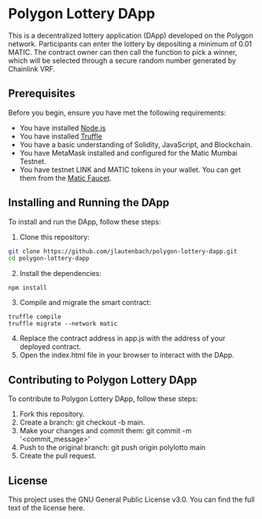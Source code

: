 # Polygon Lottery DApp

This is a decentralized lottery application (DApp) developed on the Polygon network. Participants can enter the lottery by depositing a minimum of 0.01 MATIC. The contract owner can then call the function to pick a winner, which will be selected through a secure random number generated by Chainlink VRF.

## Prerequisites

Before you begin, ensure you have met the following requirements:

* You have installed [Node.js](https://nodejs.org/en/download/)
* You have installed [Truffle](https://www.trufflesuite.com/truffle)
* You have a basic understanding of Solidity, JavaScript, and Blockchain.
* You have MetaMask installed and configured for the Matic Mumbai Testnet.
* You have testnet LINK and MATIC tokens in your wallet. You can get them from the [Matic Faucet](https://faucet.matic.network/).

## Installing and Running the DApp

To install and run the DApp, follow these steps:

1. Clone this repository:

```bash
git clone https://github.com/jlautenbach/polygon-lottery-dapp.git
cd polygon-lottery-dapp
```
2. Install the dependencies:

```
npm install
```

3. Compile and migrate the smart contract:

```
truffle compile
truffle migrate --network matic
```

4. Replace the contract address in app.js with the address of your deployed contract.
5. Open the index.html file in your browser to interact with the DApp.

## Contributing to Polygon Lottery DApp

To contribute to Polygon Lottery DApp, follow these steps:

1. Fork this repository.
2. Create a branch: git checkout -b main.
3. Make your changes and commit them: git commit -m '<commit_message>'
4. Push to the original branch: git push origin polylotto main
5. Create the pull request.

## License
This project uses the GNU General Public License v3.0. You can find the full text of the license here.
